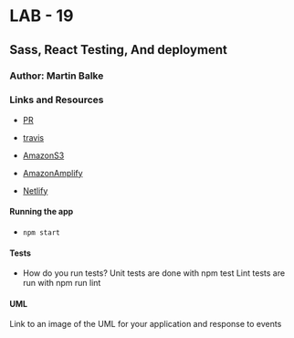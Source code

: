 # LAB - 19

## Sass, React Testing, And deployment

### Author: Martin Balke

### Links and Resources
* [PR](https://github.com/martinbalke-401-adavanced-js/401-lab-19/pull/1)
* [travis](https://www.travis-ci.com/martinbalke-401-adavanced-js/401-lab-19)
* [AmazonS3](http://martin-401-19.s3-website-us-west-1.amazonaws.com/)

* [AmazonAmplify](https://work.d1k4v9prrdj3mu.amplifyapp.com/)

* [Netlify](https://amazing-ritchie-14c0af.netlify.com/)


#### Running the app
* `npm start`

  
#### Tests
* How do you run tests?
Unit tests are done with npm test
Lint tests are run with npm run lint


#### UML
Link to an image of the UML for your application and response to events
